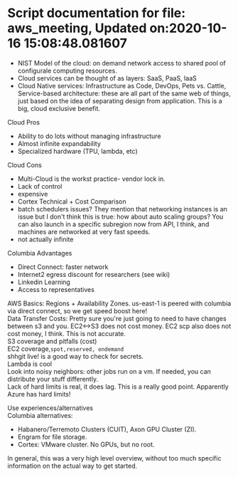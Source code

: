 
Script documentation for file: aws_meeting, Updated on:2020-10-16 15:08:48.081607
=================================================================================

- NIST Model of the cloud: on demand network access to shared pool of configurale computing resources.
- Cloud services can be thought of as layers: SaaS, PaaS, IaaS
- Cloud Native services: Infrastructure as Code, DevOps, Pets vs. Cattle, Service-based architecture: these are all part of the same web of things, just based on the idea of separating design from application. This is a big, cloud exclusive benefit.
  
Cloud Pros
- Ability to do lots without managing infrastructure
- Almost infinite expandability
- Specialized hardware (TPU, lambda, etc)
  
Cloud Cons
- Multi-Cloud is the workst practice- vendor lock in.
- Lack of control
- expensive
- Cortex Technical + Cost Comparison
- batch schedulers issues? They mention that networking instances is an issue but I don't think this is true: how about auto scaling groups? You can also launch in a specific subregion now from API, I think, and machines are networked at very fast speeds.
- not actually infinite
  
Columbia Advantages
- Direct Connect: faster network
- Internet2 egress discount for researchers (see wiki)
- Linkedin Learning
- Access to representatives
  
AWS Basics: Regions + Availability Zones. us-east-1 is peered with columbia via direct connect, so we get speed boost here!   
Data Transfer Costs: Pretty sure you're just going to need to have changes between s3 and you. EC2<->S3 does not cost money. EC2 scp also does not cost money, I think. This is not accurate.  
S3 coverage and pitfalls (cost)   
EC2 coverage,`spot,reserved, ondemand`  
shhgit live! is a good way to check for secrets.  
Lambda is cool  
Look into noisy neighbors: other jobs run on a vm. If needed, you can distribute your stuff differently.  
Lack of hard limits is real, it does lag. This is a really good point. Apparently Azure has hard limits!

Use experiences/alternatives  
Columbia alternatives:
- Habanero/Terremoto Clusters (CUIT), Axon GPU Cluster (ZI). 
- Engram for file storage.
- Cortex: VMware cluster. No GPUs, but no root.
  
In general, this was a very high level overview, without too much specific information on the actual way to get started. 